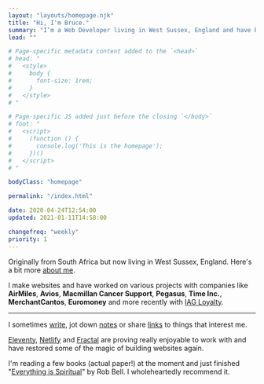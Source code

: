 ```yaml
---
layout: "layouts/homepage.njk"
title: "Hi, I'm Bruce."
summary: "I’m a Web Developer living in West Sussex, England and have been helping people build & enhance their websites for a number of years."
lead: ""

# Page-specific metadata content added to the `<head>`
# head: "
#   <style>
#     body {
#       font-size: 1rem;
#     }
#   </style>
# "

# Page-specific JS added just before the closing `</body>`
# foot: "
#   <script>
#     (function () {
#       console.log('This is the homepage');
#     })()
#   </script>
# "

bodyClass: "homepage"

permalink: "/index.html"

date: 2020-04-24T12:54:00
updated: 2021-01-11T14:58:00

changefreq: "weekly"
priority: 1
---
```


Originally from South Africa but now living in West Sussex, England. Here's a bit more [about me][1].

I make websites and have worked on various projects with companies like **AirMiles**, **Avios**, **Macmillan Cancer Support**, **Pegasus**, **Time Inc.**, **MerchantCantos**, **Euromoney** and more recently with [IAG Loyalty][2].

***

I sometimes [write][3], jot down [notes][4] or share [links][5] to things that interest me.

[Eleventy][6], [Netlify][7] and [Fractal][8] are proving really enjoyable to work with and have restored some of the magic of building websites again.

I'm reading a few books (actual paper!) at the moment and just finished "[Everything is Spiritual][9]" by Rob Bell. I wholeheartedly recommend it.

[1]: /about
[2]: https://iagloyalty.com/
[3]: /writing
[4]: /notes
[5]: /links
[6]: https://www.11ty.io/
[7]: https://www.netlify.com/
[8]: https://fractal.build/
[9]: https://robbell.com/portfolio/everything-is-spiritual/
